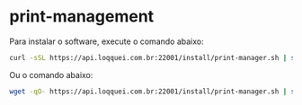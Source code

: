 # print-management
 
Para instalar o software, execute o comando abaixo:

```bash
curl -sSL https://api.loqquei.com.br:22001/install/print-manager.sh | sh
```

Ou o comando abaixo:

```bash
wget -qO- https://api.loqquei.com.br:22001/install/print-manager.sh | sh
```